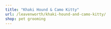 ```yaml
---
title: "Khaki Hound & Camo Kitty"
url: /leavenworth/khaki-hound-and-camo-kitty/
shop: pet grooming
---
```

